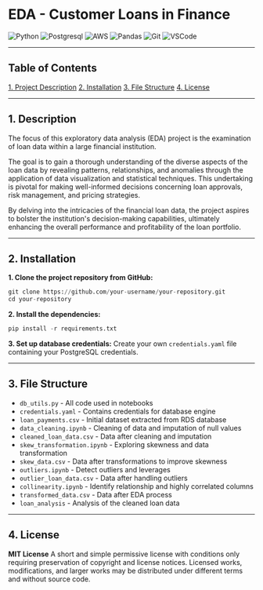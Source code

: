 # EDA - Customer Loans in Finance
![Python](https://img.shields.io/badge/Python-FFD43B?style=for-the-badge&logo=python&logoColor=blue) ![Postgresql](https://img.shields.io/badge/PostgreSQL-316192?style=for-the-badge&logo=postgresql&logoColor=white) ![AWS](https://img.shields.io/badge/Amazon_AWS-FF9900?style=for-the-badge&logo=amazonaws&logoColor=white) ![Pandas](https://img.shields.io/badge/pandas-%23150458.svg?style=for-the-badge&logo=pandas&logoColor=white)  ![Git](https://img.shields.io/badge/GIT-E44C30?style=for-the-badge&logo=git&logoColor=white) ![VSCode](	https://img.shields.io/badge/VSCode-0078D4?style=for-the-badge&logo=visual%20studio%20code&logoColor=white)</div>
___
## Table of Contents
[1. Project Description](#project-description)
[2. Installation](#installation)
[3. File Structure](#file-structure)
[4. License](#license)

___
## 1. Description
The focus of this exploratory data analysis (EDA) project is the examination of loan data within a large financial institution. 

The goal is to gain a thorough understanding of the diverse aspects of the loan data by revealing patterns, relationships, and anomalies through the application of data visualization and statistical techniques. This undertaking is pivotal for making well-informed decisions concerning loan approvals, risk management, and pricing strategies. 

By delving into the intricacies of the financial loan data, the project aspires to bolster the institution's decision-making capabilities, ultimately enhancing the overall performance and profitability of the loan portfolio.
___
## 2. Installation
**1. Clone the project repository from GitHub:**
```python
git clone https://github.com/your-username/your-repository.git
cd your-repository
```
**2. Install the dependencies:**
```python
pip install -r requirements.txt
```
**3. Set up database credentials:**
Create your own `credentials.yaml` file containing your PostgreSQL credentials.
___
## 3. File Structure
- `db_utils.py` - All code used in notebooks
- `credentials.yaml` - Contains credentials for database engine
- `loan_payments.csv` - Initial dataset extracted from RDS database
- `data_cleaning.ipynb` - Cleaning of data and imputation of null values
- `cleaned_loan_data.csv` - Data after cleaning and imputation
- `skew_transformation.ipynb` - Exploring skewness and data transformation
- `skew_data.csv` - Data after transformations to improve skewness
- `outliers.ipynb` - Detect outliers and leverages
- `outlier_loan_data.csv` - Data after handling outliers
- `collinearity.ipynb` - Identify relationship and highly correlated columns
- `transformed_data.csv` - Data after EDA process
- `loan_analysis` - Analysis of the cleaned loan data
___
## 4. License
**MIT License**
A short and simple permissive license with conditions only requiring preservation of copyright and license notices. 
Licensed works, modifications, and larger works may be distributed under different terms and without source code.



